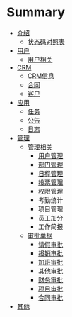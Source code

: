 # Summary

* [介绍](README.md)
   * [状态码对照表](STATUSCODE.md)
* [用户](user/README.md)
   * [用户相关](user/users.md)
* [CRM](crm/README.md)
   * [CRM信息](crm/crminfo.md)
   * [合同](crm/contracts.md)
   * [客户](crm/customers.md)
* [应用](app/README.md)
   * [任务](app/tasks.md)
   * [公告](app/notices.md)
   * [日志](app/worklogs.md)
* [管理](management/README.md)
   * [管理相关](management/aboutmg/README.md)
       * [用户管理](management/aboutmg/users.md)
       * [部门管理](management/aboutmg/depts.md)
       * [日程管理](management/aboutmg/schedule.md)
       * [投票管理](management/aboutmg/votes.md)
       * 权限管理
       * 考勤统计
       * 项目管理
       * 员工加分
       * 工作简报
   * [审批单据](management/approval/README.md)
       * [请假审批](management/approval/leave.md)
       * [报销审批](management/approval/expense.md)
       * [加班审批](management/approval/overtime.md)
       * [其他审批](management/approval/other.md)
       * [财务审批](management/approval/finance.md)
       * [项目审批](management/approval/project.md)
       * [合同审批](management/approval/contracts.md)
* [其他](other/README.md)

